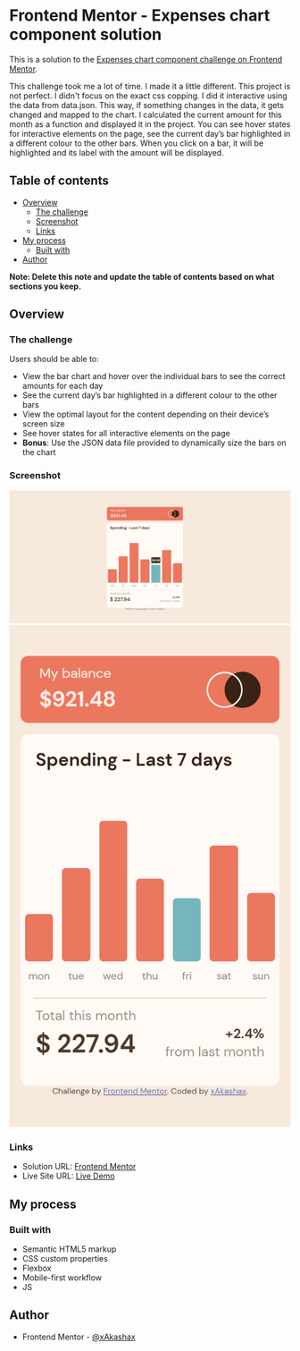 # Frontend Mentor - Expenses chart component solution

This is a solution to the [Expenses chart component challenge on Frontend Mentor](https://www.frontendmentor.io/challenges/expenses-chart-component-e7yJBUdjwt). 

This challenge took me a lot of time. I made it a little different. 
This project is not perfect. I didn't focus on the exact css copping. I did it interactive using the data from data.json.
This way, if something changes in the data, it gets changed and mapped to the chart.
I calculated the current amount for this month as a function and displayed it in the project.
You can see hover states for interactive elements on the page,  see the current day’s bar highlighted in a different colour to the other bars.
When you click on a bar, it will be highlighted and its label with the amount will be displayed.

## Table of contents

- [Overview](#overview)
  - [The challenge](#the-challenge)
  - [Screenshot](#screenshot)
  - [Links](#links)
- [My process](#my-process)
  - [Built with](#built-with)
- [Author](#author)

**Note: Delete this note and update the table of contents based on what sections you keep.**

## Overview

### The challenge

Users should be able to:

- View the bar chart and hover over the individual bars to see the correct amounts for each day
- See the current day’s bar highlighted in a different colour to the other bars
- View the optimal layout for the content depending on their device’s screen size
- See hover states for all interactive elements on the page
- **Bonus**: Use the JSON data file provided to dynamically size the bars on the chart

### Screenshot

![](./desktop.png)
![](./mobile.png)

### Links

- Solution URL: [Frontend Mentor](https://your-solution-url.com)
- Live Site URL: [Live Demo](https://your-live-site-url.com)

## My process

### Built with

- Semantic HTML5 markup
- CSS custom properties
- Flexbox
- Mobile-first workflow
- JS

## Author

- Frontend Mentor - [@xAkashax](https://www.frontendmentor.io/profile/xAkashax)
